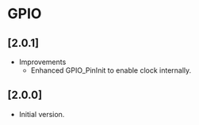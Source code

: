# GPIO

## [2.0.1]

- Improvements
  - Enhanced GPIO_PinInit to enable clock internally.

## [2.0.0]

- Initial version.
